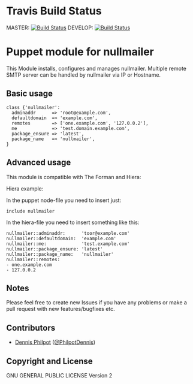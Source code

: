 Travis Build Status
===================

MASTER: [![Build Status](https://travis-ci.org/dphilpot/dphilpot-nullmailer.svg?branch=master)](https://travis-ci.org/dphilpot/dphilpot-nullmailer)
DEVELOP: [![Build Status](https://travis-ci.org/dphilpot/dphilpot-nullmailer.svg?branch=develop)](https://travis-ci.org/dphilpot/dphilpot-nullmailer)

Puppet module for nullmailer
============================

This Module installs, configures and manages nullmailer.
Multiple remote SMTP server can be handled by nullmailer via IP or Hostname.


Basic usage
-----------

    class {'nullmailer':
      adminaddr      => 'root@example.com',
      defaultdomain  => 'example.com',
      remotes        => ['one.example.com', '127.0.0.2'],
      me             => 'test.domain.example.com',
      package_ensure => 'latest',
      package_name   => 'nullmailer',
    }

Advanced usage
--------------

This module is compatible with The Forman and Hiera:

Hiera example:

In the puppet node-file you need to insert just:

    include nullmailer

In the hiera-file you need to insert something like this:

    nullmailer::adminaddr:      'toor@example.com'
    nullmailer::defaultdomain:  'example.com'
    nullmailer::me:             'test.example.com'
    nullmailer::package_ensure: 'latest'
    nullmailer::package_name:   'nullmailer'
    nullmailer::remotes:
    - one.example.com
    - 127.0.0.2

Notes
-----

Please feel free to create new Issues if you have any problems or make a pull request with new features/bugfixes etc.


Contributors
------------

 * [Dennis Philpot](https://github.com/dphilpot) ([@PhilpotDennis](https://twitter.com/PhilpotDennis))


Copyright and License
---------------------

GNU GENERAL PUBLIC LICENSE Version 2